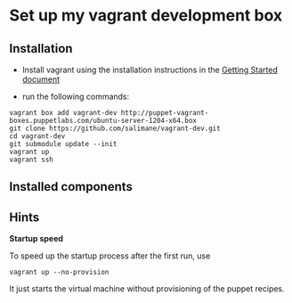 Set up my vagrant development box
=======================================

Installation
------------

* Install vagrant using the installation instructions in the [Getting Started document](http://vagrantup.com/v1/docs/getting-started/index.html)

* run the following commands:
```shell
vagrant box add vagrant-dev http://puppet-vagrant-boxes.puppetlabs.com/ubuntu-server-1204-x64.box
git clone https://github.com/salimane/vagrant-dev.git
cd vagrant-dev
git submodule update --init
vagrant up
vagrant ssh
```

Installed components
--------------------


Hints
-----

**Startup speed**

To speed up the startup process after the first run, use
```shell
vagrant up --no-provision
```
It just starts the virtual machine without provisioning of the puppet recipes.

